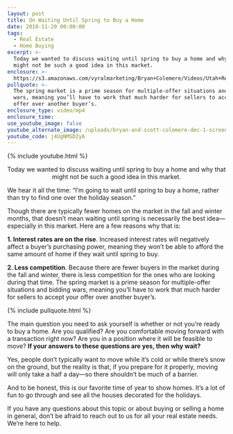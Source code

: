 ```yaml
---
layout: post
title: On Waiting Until Spring to Buy a Home
date: 2018-11-20 00:00:00
tags:
  - Real Estate
  - Home Buying
excerpt: >-
  Today we wanted to discuss waiting until spring to buy a home and why that
  might not be such a good idea in this market.
enclosure: >-
  https://s3.amazonaws.com/vyralmarketing/Bryan+Colemere/Videos/Utah+Real+Estate+-+On+Waiting+Until+Spring+to+Buy+a+Home.mp4
pullquote: >-
  The spring market is a prime season for multiple-offer situations and bidding
  wars, meaning you’ll have to work that much harder for sellers to accept your
  offer over another buyer’s.
enclosure_type: video/mp4
enclosure_time:
use_youtube_image: false
youtube_alternate_image: /uploads/bryan-and-scott-colemere-dec-1-screen-shot-no-play.jpg
youtube_code: j4UgNMSD2yA
---
```


{% include youtube.html %}

<center>Today we wanted to discuss waiting until spring to buy a home and why that might not be such a good idea in this market.</center>

We hear it all the time: “I’m going to wait until spring to buy a home, rather than try to find one over the holiday season.”

Though there are typically fewer homes on the market in the fall and winter months, that doesn’t mean waiting until spring is necessarily the best idea—especially in this market. Here are a few reasons why that is:

**1. Interest rates are on the rise**. Increased interest rates will negatively affect a buyer’s purchasing power, meaning they won’t be able to afford the same amount of home if they wait until spring to buy.

**2. Less competition**. Because there are fewer buyers in the market during the fall and winter, there is less competition for the ones who are looking during that time. The spring market is a prime season for multiple-offer situations and bidding wars, meaning you’ll have to work that much harder for sellers to accept your offer over another buyer’s.

{% include pullquote.html %}

The main question you need to ask yourself is whether or not you’re ready to buy a home. Are you qualified? Are you comfortable moving forward with a transaction right now? Are you in a position where it will be feasible to move? **If your answers to these questions are yes, then why wait?**

Yes, people don’t typically want to move while it’s cold or while there’s snow on the ground, but the reality is that, if you prepare for it properly, moving will only take a half a day—so there shouldn’t be much of a barrier.

And to be honest, this is our favorite time of year to show homes. It’s a lot of fun to go through and see all the houses decorated for the holidays.

If you have any questions about this topic or about buying or selling a home in general, don’t be afraid to reach out to us for all your real estate needs. We’re here to help.